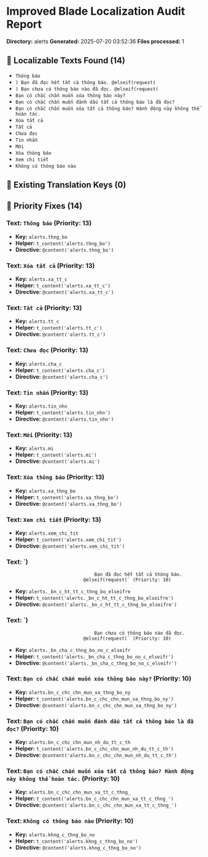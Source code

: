# Improved Blade Localization Audit Report

**Directory:** alerts
**Generated:** 2025-07-20 03:52:36
**Files processed:** 1

## 📝 Localizable Texts Found (14)

- `Thông báo`
- `)
                                    Bạn đã đọc hết tất cả thông báo.
                                @elseif(request(`
- `)
                                    Bạn chưa có thông báo nào đã đọc.
                                @elseif(request(`
- `Bạn có chắc chắn muốn xóa thông báo này?`
- `Bạn có chắc chắn muốn đánh dấu tất cả thông báo là đã đọc?`
- `Bạn có chắc chắn muốn xóa tất cả thông báo? Hành động này không thể hoàn tác.`
- `Xóa tất cả`
- `Tất cả`
- `Chưa đọc`
- `Tin nhắn`
- `Mới`
- `Xóa thông báo`
- `Xem chi tiết`
- `Không có thông báo nào`

## 🔑 Existing Translation Keys (0)


## 🎯 Priority Fixes (14)

### Text: `Thông báo` (Priority: 13)
- **Key:** `alerts.thng_bo`
- **Helper:** `t_content('alerts.thng_bo')`
- **Directive:** `@content('alerts.thng_bo')`

### Text: `Xóa tất cả` (Priority: 13)
- **Key:** `alerts.xa_tt_c`
- **Helper:** `t_content('alerts.xa_tt_c')`
- **Directive:** `@content('alerts.xa_tt_c')`

### Text: `Tất cả` (Priority: 13)
- **Key:** `alerts.tt_c`
- **Helper:** `t_content('alerts.tt_c')`
- **Directive:** `@content('alerts.tt_c')`

### Text: `Chưa đọc` (Priority: 13)
- **Key:** `alerts.cha_c`
- **Helper:** `t_content('alerts.cha_c')`
- **Directive:** `@content('alerts.cha_c')`

### Text: `Tin nhắn` (Priority: 13)
- **Key:** `alerts.tin_nhn`
- **Helper:** `t_content('alerts.tin_nhn')`
- **Directive:** `@content('alerts.tin_nhn')`

### Text: `Mới` (Priority: 13)
- **Key:** `alerts.mi`
- **Helper:** `t_content('alerts.mi')`
- **Directive:** `@content('alerts.mi')`

### Text: `Xóa thông báo` (Priority: 13)
- **Key:** `alerts.xa_thng_bo`
- **Helper:** `t_content('alerts.xa_thng_bo')`
- **Directive:** `@content('alerts.xa_thng_bo')`

### Text: `Xem chi tiết` (Priority: 13)
- **Key:** `alerts.xem_chi_tit`
- **Helper:** `t_content('alerts.xem_chi_tit')`
- **Directive:** `@content('alerts.xem_chi_tit')`

### Text: `)
                                    Bạn đã đọc hết tất cả thông báo.
                                @elseif(request(` (Priority: 10)
- **Key:** `alerts._bn_c_ht_tt_c_thng_bo_elseifre`
- **Helper:** `t_content('alerts._bn_c_ht_tt_c_thng_bo_elseifre')`
- **Directive:** `@content('alerts._bn_c_ht_tt_c_thng_bo_elseifre')`

### Text: `)
                                    Bạn chưa có thông báo nào đã đọc.
                                @elseif(request(` (Priority: 10)
- **Key:** `alerts._bn_cha_c_thng_bo_no_c_elseifr`
- **Helper:** `t_content('alerts._bn_cha_c_thng_bo_no_c_elseifr')`
- **Directive:** `@content('alerts._bn_cha_c_thng_bo_no_c_elseifr')`

### Text: `Bạn có chắc chắn muốn xóa thông báo này?` (Priority: 10)
- **Key:** `alerts.bn_c_chc_chn_mun_xa_thng_bo_ny`
- **Helper:** `t_content('alerts.bn_c_chc_chn_mun_xa_thng_bo_ny')`
- **Directive:** `@content('alerts.bn_c_chc_chn_mun_xa_thng_bo_ny')`

### Text: `Bạn có chắc chắn muốn đánh dấu tất cả thông báo là đã đọc?` (Priority: 10)
- **Key:** `alerts.bn_c_chc_chn_mun_nh_du_tt_c_th`
- **Helper:** `t_content('alerts.bn_c_chc_chn_mun_nh_du_tt_c_th')`
- **Directive:** `@content('alerts.bn_c_chc_chn_mun_nh_du_tt_c_th')`

### Text: `Bạn có chắc chắn muốn xóa tất cả thông báo? Hành động này không thể hoàn tác.` (Priority: 10)
- **Key:** `alerts.bn_c_chc_chn_mun_xa_tt_c_thng_`
- **Helper:** `t_content('alerts.bn_c_chc_chn_mun_xa_tt_c_thng_')`
- **Directive:** `@content('alerts.bn_c_chc_chn_mun_xa_tt_c_thng_')`

### Text: `Không có thông báo nào` (Priority: 10)
- **Key:** `alerts.khng_c_thng_bo_no`
- **Helper:** `t_content('alerts.khng_c_thng_bo_no')`
- **Directive:** `@content('alerts.khng_c_thng_bo_no')`

